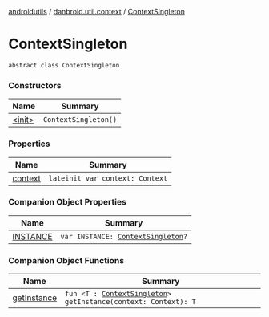 [androidutils](../../index.md) / [danbroid.util.context](../index.md) / [ContextSingleton](./index.md)

# ContextSingleton

`abstract class ContextSingleton`

### Constructors

| Name | Summary |
|---|---|
| [&lt;init&gt;](-init-.md) | `ContextSingleton()` |

### Properties

| Name | Summary |
|---|---|
| [context](context.md) | `lateinit var context: Context` |

### Companion Object Properties

| Name | Summary |
|---|---|
| [INSTANCE](-i-n-s-t-a-n-c-e.md) | `var INSTANCE: `[`ContextSingleton`](./index.md)`?` |

### Companion Object Functions

| Name | Summary |
|---|---|
| [getInstance](get-instance.md) | `fun <T : `[`ContextSingleton`](./index.md)`> getInstance(context: Context): T` |
